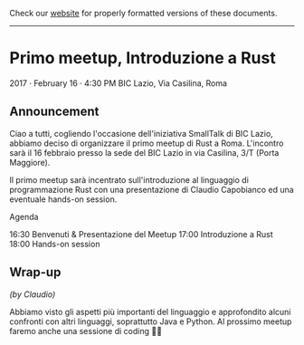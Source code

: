 Check our [website](http://rustaceans.uk/) for
properly formatted versions of these documents.

---

# Primo meetup, Introduzione a Rust
2017 · February 16 · 4:30 PM
BIC Lazio, Via Casilina, Roma

## Announcement

Ciao a tutti, cogliendo l'occasione dell'iniziativa SmallTalk di BIC Lazio, abbiamo deciso di organizzare il primo meetup di Rust a Roma. L'incontro sarà il 16 febbraio presso la sede del BIC Lazio in via Casilina, 3/T (Porta Maggiore).

Il primo meetup sarà incentrato sull'introduzione al linguaggio di programmazione Rust con una presentazione di Claudio Capobianco ed una eventuale hands-on session.

Agenda

16:30 Benvenuti & Presentazione del Meetup
17:00 Introduzione a Rust
18:00 Hands-on session

## Wrap-up

*(by Claudio)*

Abbiamo visto gli aspetti più importanti del linguaggio e approfondito alcuni confronti con altri linguaggi, soprattutto Java e Python. Al prossimo meetup faremo anche una sessione di coding 👍🏼
